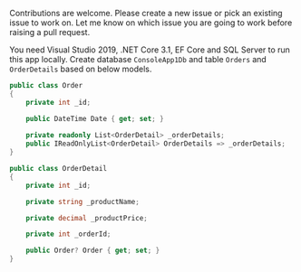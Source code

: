 Contributions are welcome. Please create a new issue or pick an existing 
issue to work on. Let me know on which issue you are going to work before 
raising a pull request.

You need Visual Studio 2019, .NET Core 3.1, EF Core and SQL Server to run 
this app locally. Create database `ConsoleApp1Db` and table `Orders` and
`OrderDetails` based on below models.

```c#
public class Order
{
    private int _id;   

    public DateTime Date { get; set; }
    
    private readonly List<OrderDetail> _orderDetails;
    public IReadOnlyList<OrderDetail> OrderDetails => _orderDetails;
}

public class OrderDetail
{
    private int _id;

    private string _productName;

    private decimal _productPrice;

    private int _orderId;

    public Order? Order { get; set; }
}
```
